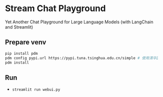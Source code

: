 # Stream Chat Playground

Yet Another Chat Playground for Large Language Models (with LangChain and Streamlit)

## Prepare venv

```bash
pip install pdm
pdm config pypi.url https://pypi.tuna.tsinghua.edu.cn/simple # 使用清华国内源
pdm install
```

## Run

* `streamlit run webui.py`
